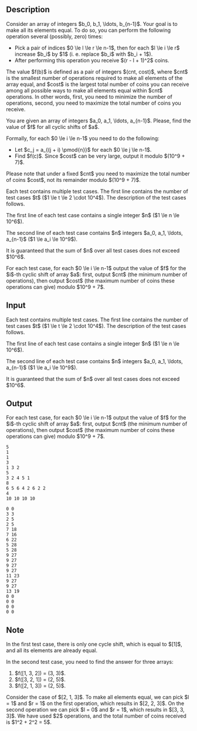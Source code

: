 ## Description

<div><p>Consider an array of integers $b_0, b_1, \ldots, b_{n-1}$. Your goal is to make all its elements equal. To do so, you can perform the following operation several (possibly, zero) times:</p><ul><li> Pick a pair of indices $0 \le l \le r \le n-1$, then for each $l \le i \le r$ increase $b_i$ by $1$ (i.&nbsp;e. replace $b_i$ with $b_i + 1$).</li><li> After performing this operation you receive $(r - l + 1)^2$ coins. </li></ul><p>The value $f(b)$ is defined as a pair of integers $(cnt, cost)$, where $cnt$ is the <span class="tex-font-style-bf">smallest</span> number of operations required to make all elements of the array equal, and $cost$ is the <span class="tex-font-style-bf">largest</span> total number of coins you can receive among all possible ways to make all elements equal within $cnt$ operations. In other words, first, you need to minimize the number of operations, second, you need to maximize the total number of coins you receive.</p><p>You are given an array of integers $a_0, a_1, \ldots, a_{n-1}$. Please, find the value of $f$ for all cyclic shifts of $a$.</p><p>Formally, for each $0 \le i \le n-1$ you need to do the following:</p><ul><li> Let $c_j = a_{(j + i) \pmod{n}}$ for each $0 \le j \le n-1$.</li><li> Find $f(c)$. Since $cost$ can be very large, output it modulo $(10^9 + 7)$.</li></ul><p>Please note that under a fixed $cnt$ you need to maximize the total number of coins $cost$, not its remainder modulo $(10^9 + 7)$.</p></div><div class="input-specification"><p>Each test contains multiple test cases. The first line contains the number of test cases $t$ ($1 \le t \le 2 \cdot 10^4$). The description of the test cases follows.</p><p>The first line of each test case contains a single integer $n$ ($1 \le n \le 10^6$).</p><p>The second line of each test case contains $n$ integers $a_0, a_1, \ldots, a_{n-1}$ ($1 \le a_i \le 10^9$).</p><p>It is guaranteed that the sum of $n$ over all test cases does not exceed $10^6$.</p></div><div class="output-specification"><p>For each test case, for each $0 \le i \le n-1$ output the value of $f$ for the $i$-th cyclic shift of array $a$: first, output $cnt$ (the minimum number of operations), then output $cost$ (the maximum number of coins these operations can give) modulo $10^9 + 7$.</p></div>

## Input

<p>Each test contains multiple test cases. The first line contains the number of test cases $t$ ($1 \le t \le 2 \cdot 10^4$). The description of the test cases follows.</p><p>The first line of each test case contains a single integer $n$ ($1 \le n \le 10^6$).</p><p>The second line of each test case contains $n$ integers $a_0, a_1, \ldots, a_{n-1}$ ($1 \le a_i \le 10^9$).</p><p>It is guaranteed that the sum of $n$ over all test cases does not exceed $10^6$.</p>

## Output

<p>For each test case, for each $0 \le i \le n-1$ output the value of $f$ for the $i$-th cyclic shift of array $a$: first, output $cnt$ (the minimum number of operations), then output $cost$ (the maximum number of coins these operations can give) modulo $10^9 + 7$.</p>





```input1|2,3,6,7,10,11
5
1
1
3
1 3 2
5
3 2 4 5 1
8
6 5 6 4 2 6 2 2
4
10 10 10 10
```




```output1
0 0
3 3
2 5
2 5
7 18
7 16
6 22
5 28
5 28
9 27
9 27
9 27
9 27
11 23
9 27
9 27
13 19
0 0
0 0
0 0
0 0
```



## Note

<p>In the first test case, there is only one cycle shift, which is equal to $[1]$, and all its elements are already equal.</p><p>In the second test case, you need to find the answer for three arrays: </p><ol> <li> $f([1, 3, 2]) = (3, 3)$. </li><li> $f([3, 2, 1]) = (2, 5)$. </li><li> $f([2, 1, 3]) = (2, 5)$. </li></ol><p>Consider the case of $[2, 1, 3]$. To make all elements equal, we can pick $l = 1$ and $r = 1$ on the first operation, which results in $[2, 2, 3]$. On the second operation we can pick $l = 0$ and $r = 1$, which results in $[3, 3, 3]$. We have used $2$ operations, and the total number of coins received is $1^2 + 2^2 = 5$.</p>
